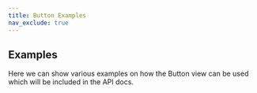 ```yaml
---
title: Button Examples
nav_exclude: true
---
```


## Examples

Here we can show various examples on how the Button view can be used which will be included in the API docs. 
